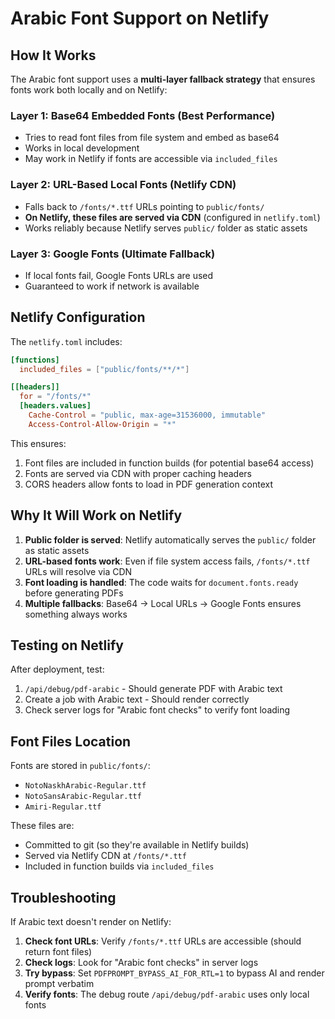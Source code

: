 # Arabic Font Support on Netlify

## How It Works

The Arabic font support uses a **multi-layer fallback strategy** that ensures fonts work both locally and on Netlify:

### Layer 1: Base64 Embedded Fonts (Best Performance)

- Tries to read font files from file system and embed as base64
- Works in local development
- May work in Netlify if fonts are accessible via `included_files`

### Layer 2: URL-Based Local Fonts (Netlify CDN)

- Falls back to `/fonts/*.ttf` URLs pointing to `public/fonts/`
- **On Netlify, these files are served via CDN** (configured in `netlify.toml`)
- Works reliably because Netlify serves `public/` folder as static assets

### Layer 3: Google Fonts (Ultimate Fallback)

- If local fonts fail, Google Fonts URLs are used
- Guaranteed to work if network is available

## Netlify Configuration

The `netlify.toml` includes:

```toml
[functions]
  included_files = ["public/fonts/**/*"]

[[headers]]
  for = "/fonts/*"
  [headers.values]
    Cache-Control = "public, max-age=31536000, immutable"
    Access-Control-Allow-Origin = "*"
```

This ensures:

1. Font files are included in function builds (for potential base64 access)
2. Fonts are served via CDN with proper caching headers
3. CORS headers allow fonts to load in PDF generation context

## Why It Will Work on Netlify

1. **Public folder is served**: Netlify automatically serves the `public/` folder as static assets
2. **URL-based fonts work**: Even if file system access fails, `/fonts/*.ttf` URLs will resolve via CDN
3. **Font loading is handled**: The code waits for `document.fonts.ready` before generating PDFs
4. **Multiple fallbacks**: Base64 → Local URLs → Google Fonts ensures something always works

## Testing on Netlify

After deployment, test:

1. `/api/debug/pdf-arabic` - Should generate PDF with Arabic text
2. Create a job with Arabic text - Should render correctly
3. Check server logs for "Arabic font checks" to verify font loading

## Font Files Location

Fonts are stored in `public/fonts/`:

- `NotoNaskhArabic-Regular.ttf`
- `NotoSansArabic-Regular.ttf`
- `Amiri-Regular.ttf`

These files are:

- Committed to git (so they're available in Netlify builds)
- Served via Netlify CDN at `/fonts/*.ttf`
- Included in function builds via `included_files`

## Troubleshooting

If Arabic text doesn't render on Netlify:

1. **Check font URLs**: Verify `/fonts/*.ttf` URLs are accessible (should return font files)
2. **Check logs**: Look for "Arabic font checks" in server logs
3. **Try bypass**: Set `PDFPROMPT_BYPASS_AI_FOR_RTL=1` to bypass AI and render prompt verbatim
4. **Verify fonts**: The debug route `/api/debug/pdf-arabic` uses only local fonts
